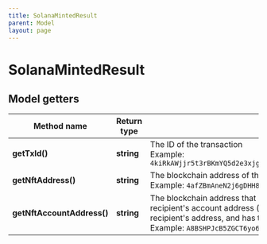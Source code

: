 ```yaml
---
title: SolanaMintedResult
parent: Model
layout: page
---
```


# SolanaMintedResult

## Model getters

Method name | Return type | Description | Notes
------------ | ------------- | ------------- | -------------
**getTxId()** | **string** | The ID of the transaction <br>Example: `4kiRkAWjjr5t3rBKmYQ5d2e3xjgnRRttB5GtUz2F4sz5wwC7NnV74qCZ1KN1b37qsnjkKknsJPGXdcPhzHpkiMAs` | [optional]
**getNftAddress()** | **string** | The blockchain address of the minted NFT <br>Example: `4afZBmAneN2j6gDHH8zdrNWkCqfMC3XPH2cpFKtYMSVe` | [optional]
**getNftAccountAddress()** | **string** | The blockchain address that received the minted NFT; this address was created under the recipient's account address (the one in the <code>to</code> parameter of the request body), is owned by the recipient's address, and has the same private key <br>Example: `A8BSHPJcB5ZGCT6yo6pz2RYqnypTSpzTAFSBhtTQmsEE` | [optional]

